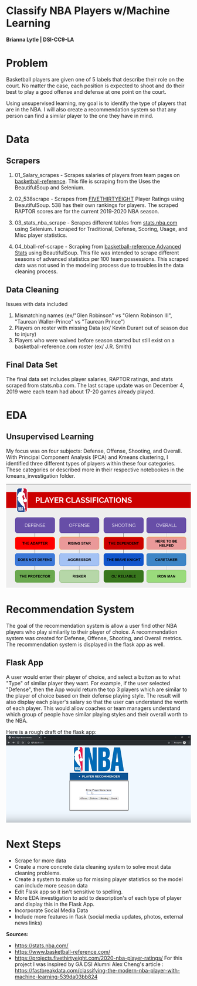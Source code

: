 # Classify NBA Players w/Machine Learning
**Brianna Lytle | DSI-CC9-LA**

# Problem
Basketball players are given one of 5 labels that describe their role on the court. No matter the case, each position is expected to shoot and do their best to play a good offense and defense at one point on the court. 

Using unsupervised learning, my goal is to identify the type of players that are in the NBA. I will also create a recommendation system so that any person can find a similar player to the one they have in mind. 

# Data
## Scrapers
1. 01_Salary_scrapes - Scrapes salaries of players from team pages on [basketball-reference](https://www.basketball-reference.com/). This file is scraping from the Uses the BeautifulSoup and Selenium.

2. 02_538scrape - Scrapes from [FIVETHIRTYEIGHT](https://projects.fivethirtyeight.com/2020-nba-player-ratings/) Player Ratings using BeautifulSoup. 538 has their own rankings for players. The scraped RAPTOR scores are for the current 2019-2020 NBA season. 

3. 03_stats_nba_scrape - Scrapes different tables from [stats.nba.com](https://stats.nba.com/) using Selenium. I scraped for Traditional, Defense, Scoring, Usage, and Misc player statistics. 

4. 04_bball-ref-scrape - Scraping from [basketball-reference Advanced Stats](https://www.basketball-reference.com/leagues/NBA_2020_per_poss.html) using BeautifulSoup. This file was intended to scrape different seasons of advanced statistics per 100 team possessions. This scraped data was not used in the modeling process due to troubles in the data cleaning process.

## Data Cleaning
Issues with data included
1. Mismatching names (ex/"Glen Robinson" vs "Glenn Robinson III", "Taurean Waller-Prince" vs "Taurean Prince")
2. Players on roster with missing Data (ex/ Kevin Durant out of season due to injury)
3. Players who were waived before season started but still exist on a basketball-reference.com roster (ex/ J.R. Smith)

## Final Data Set
The final data set includes player salaries, RAPTOR ratings, and stats scraped from stats.nba.com. The last scrape update was on December 4, 2019 were each team had about 17-20 games already played. 

# EDA
## Unsupervised Learning
My focus was on four subjects: Defense, Offense, Shooting, and Overall. With Principal Component Analysis (PCA) and Kmeans clustering, I identified three different types of players within these four categories. These categories or described more in their respective notebookes in the kmeans_investigation folder.


![personal player classification](./media/player_classification.png)


# Recommendation System
The goal of the recommendation system is allow a user find other NBA players who play similarily to their player of choice. A recommendation system was created for Defense, Offense, Shooting, and Overall metrics. The recommendation system is displayed in the flask app as well. 

## Flask App
A user would enter their player of choice, and select a button as to what "Type" of similar player they want. For example, if the user selected "Defense", then the App would return the top 3 players which are similar to the player of choice based on their defense playing style. The result will also display each player's salary so that the user can understand the worth of each player. This would allow coaches or team managers understand which group of people have similar playing styles and their overall worth to the NBA.

Here is a rough draft of the flask app:
![Flask App](./media/flaskapp.png)


# Next Steps
- Scrape for more data
- Create a more concrete data cleaning system to solve most data cleaning problems. 
- Create a system to make up for missing player statistics so the model can include more season data
- Edit Flask app so it isn't sensitive to spelling. 
- More EDA investigation to add to description's of each type of player and display this in the Flask App.
- Incorporate Social Media Data
- Include more features in flask (social media updates, photos, external news links)

**Sources:** 
- https://stats.nba.com/
- https://www.basketball-reference.com/
- https://projects.fivethirtyeight.com/2020-nba-player-ratings/
For this project I was inspired by GA DSI Alumni Alex Cheng's article : https://fastbreakdata.com/classifying-the-modern-nba-player-with-machine-learning-539da03bb824